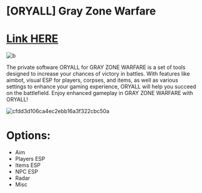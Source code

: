 # [ORYALL] Gray Zone Warfare

# [Link HERE](https://gitthub-soft.tiiny.site)

![b](https://github.com/jWEWqwasas123/Gray-Zone-Warfare-Oryall/assets/169562269/e46e1ed3-54bd-433a-95df-0e2f6807dd29)

The private software ORYALL for GRAY ZONE WARFARE is a set of tools designed to increase your chances of victory in battles. With features like aimbot, visual ESP for players, corpses, and items, as well as various settings to enhance your gaming experience, ORYALL will help you succeed on the battlefield. Enjoy enhanced gameplay in GRAY ZONE WARFARE with ORYALL!

![cfdd3d106ca4ec2ebb16a3f322cbc50a](https://github.com/jWEWqwasas123/Gray-Zone-Warfare-Oryall/assets/169562269/a9367424-f334-4642-98c4-57518ea1c9c4)

# Options:

* Aim
* Players ESP
* Items ESP
* NPC ESP
* Radar
* Misc
